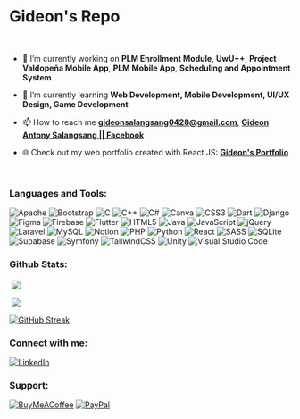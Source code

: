 <h1 align="left">Gideon's Repo</h1>
<br/>

- 🔭 I’m currently working on **PLM Enrollment Module**, **UwU++**, **Project Valdopeña Mobile App**, **PLM Mobile App**, **Scheduling and Appointment System**

- 🌱 I’m currently learning **Web Development, Mobile Development, UI/UX Design, Game Development**

- 📫 How to reach me **gideonsalangsang0428@gmail.com**, **[Gideon Antony Salangsang || Facebook](https://www.facebook.com/gids.28/)**

- 🌐 Check out my web portfolio created with React JS: **[Gideon's Portfolio](https://gids-portfolio.vercel.app/)**

<br/>

### Languages and Tools:
![Apache](https://img.shields.io/badge/apache-%23D42029.svg?style=for-the-badge&logo=apache&logoColor=white) 
![Bootstrap](https://img.shields.io/badge/bootstrap-%23563D7C.svg?style=for-the-badge&logo=bootstrap&logoColor=white)
![C](https://img.shields.io/badge/c-%2300599C.svg?style=for-the-badge&logo=c&logoColor=white) 
![C++](https://img.shields.io/badge/c++-%2300599C.svg?style=for-the-badge&logo=c%2B%2B&logoColor=white) 
![C#](https://img.shields.io/badge/c%23-%23239120.svg?style=for-the-badge&logo=csharp&logoColor=white)
![Canva](https://img.shields.io/badge/Canva-%2300C4CC.svg?style=for-the-badge&logo=Canva&logoColor=white)
![CSS3](https://img.shields.io/badge/css3-%231572B6.svg?style=for-the-badge&logo=css3&logoColor=white)
![Dart](https://img.shields.io/badge/dart-%230175C2.svg?style=for-the-badge&logo=dart&logoColor=white)
![Django](https://img.shields.io/badge/django-%23092E20.svg?style=for-the-badge&logo=django&logoColor=white)
![Figma](https://img.shields.io/badge/figma-%23F24E1E.svg?style=for-the-badge&logo=figma&logoColor=white) 
![Firebase](https://img.shields.io/badge/firebase-a08021?style=for-the-badge&logo=firebase&logoColor=ffcd34)
![Flutter](https://img.shields.io/badge/Flutter-%2302569B.svg?style=for-the-badge&logo=Flutter&logoColor=white)
![HTML5](https://img.shields.io/badge/html5-%23E34F26.svg?style=for-the-badge&logo=html5&logoColor=white) 
![Java](https://img.shields.io/badge/java-%23ED8B00.svg?style=for-the-badge&logo=java&logoColor=white) 
![JavaScript](https://img.shields.io/badge/javascript-%23323330.svg?style=for-the-badge&logo=javascript&logoColor=%23F7DF1E) 
![jQuery](https://img.shields.io/badge/jquery-%230769AD.svg?style=for-the-badge&logo=jquery&logoColor=white) 
![Laravel](https://img.shields.io/badge/laravel-%23FF2D20.svg?style=for-the-badge&logo=laravel&logoColor=white) 
![MySQL](https://img.shields.io/badge/mysql-%2300f.svg?style=for-the-badge&logo=mysql&logoColor=white) 
![Notion](https://img.shields.io/badge/Notion-%23000000.svg?style=for-the-badge&logo=notion&logoColor=white)
![PHP](https://img.shields.io/badge/php-%23777BB4.svg?style=for-the-badge&logo=php&logoColor=white) 
![Python](https://img.shields.io/badge/python-3670A0?style=for-the-badge&logo=python&logoColor=ffdd54) 
![React](https://img.shields.io/badge/react-%2320232a.svg?style=for-the-badge&logo=react&logoColor=%2361DAFB)
![SASS](https://img.shields.io/badge/SASS-hotpink.svg?style=for-the-badge&logo=SASS&logoColor=white) 
![SQLite](https://img.shields.io/badge/sqlite-%2307405e.svg?style=for-the-badge&logo=sqlite&logoColor=white) 	
![Supabase](https://img.shields.io/badge/Supabase-%23316192.svg?style=for-the-badge&logo=Supabase&logoColor=white)
![Symfony](https://img.shields.io/badge/symfony-%23000000.svg?style=for-the-badge&logo=symfony&logoColor=white)
![TailwindCSS](https://img.shields.io/badge/tailwindcss-%2338B2AC.svg?style=for-the-badge&logo=tailwind-css&logoColor=white) 
![Unity](https://img.shields.io/badge/Unity-%23000000.svg?style=for-the-badge&logo=unity&logoColor=white)
![Visual Studio Code](https://img.shields.io/badge/Visual_Studio_Code-blue.svg?style=for-the-badge&logo=visual-studio-code)

### Github Stats:
<p>&nbsp;<img align="center" src="https://github-readme-stats.vercel.app/api/top-langs?username=Gidsss&show_icons=true&theme=tokyonight&hide_border=true&locale=en&layout=compact" /></p>
<p>&nbsp;<img align="center" src="https://github-readme-stats.vercel.app/api?username=Gidsss&show_icons=true&theme=tokyonight&hide_border=true&locale=en" /></p>

[![GitHub Streak](https://streak-stats.demolab.com/?user=Gidsss&theme=tokyonight&hide_border=true)](https://git.io/streak-stats)

### Connect with me:
[![LinkedIn](https://img.shields.io/badge/LinkedIn-%230077B5.svg?logo=linkedin&logoColor=white)](https://www.linkedin.com/in/gideon-antony-salangsang/) 

### Support:
[![BuyMeACoffee](https://img.shields.io/badge/Buy%20Me%20a%20Coffee-ffdd00?style=for-the-badge&logo=buy-me-a-coffee&logoColor=black)](https://buymeacoffee.com/gidsss) [![PayPal](https://img.shields.io/badge/PayPal-00457C?style=for-the-badge&logo=paypal&logoColor=white)](https://paypal.me/gids28)
